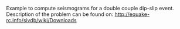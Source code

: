 Example to compute seismograms for a double couple dip-slip event.
Description of the problem can be found on:
http://equake-rc.info/sivdb/wiki/Downloads
